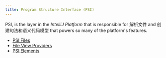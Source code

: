 ```yaml
---
title: Program Structure Interface (PSI)
---
```


PSI, is the layer in the _IntelliJ Platform_ that is responsible for 解析文件 and 创建句法和语义代码模型 that powers so many of the platform's features.

* [PSI Files](/basics/architectural_overview/psi_files.md)
* [File View Providers](/basics/architectural_overview/file_view_providers.md)
* [PSI Elements](/basics/architectural_overview/psi_elements.md)
